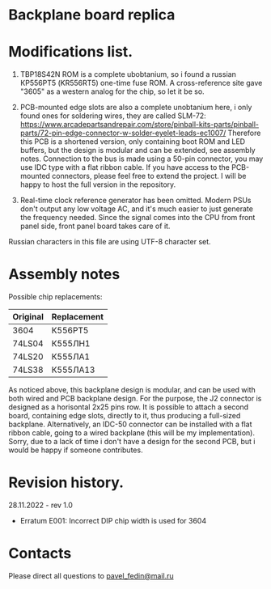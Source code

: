 # Backplane board replica

# Modifications list.

1. TBP18S42N ROM is a complete ubobtanium, so i found a russian КР556РТ5 (KR556RT5)
one-time fuse ROM. A cross-reference site gave "3605" as a western analog for the
chip, so let it be so.

2. PCB-mounted edge slots are also a complete unobtanium here, i only found ones for
soldering wires, they are called SLM-72:
https://www.arcadepartsandrepair.com/store/pinball-kits-parts/pinball-parts/72-pin-edge-connector-w-solder-eyelet-leads-ec1007/
Therefore this PCB is a shortened version, only containing boot ROM and LED buffers, but
the design is modular and can be extended, see assembly notes.
Connection to the bus is made using a 50-pin connector, you may use IDC type with a flat
ribbon cable. 
If you have access to the PCB-mounted connectors, please feel free to extend the project.
I will be happy to host the full version in the repository.

3. Real-time clock reference generator has been omitted. Modern PSUs don't output any low
voltage AC, and it's much easier to just generate the frequency needed. Since the signal
comes into the CPU from front panel side, front panel board takes care of it.

Russian characters in this file are using UTF-8 character set.

# Assembly notes

Possible chip replacements:

|Original       |Replacement            |
|---------------|-----------------------|
|3604		|К556РТ5		|
|74LS04         |К555ЛН1
|74LS20		|К555ЛА1		|
|74LS38		|К555ЛА13		|

As noticed above, this backplane design is modular, and can be used with both wired and PCB backplane
design. For the purpose, the J2 connector is designed as a horisontal 2x25 pins row. It is possible
to attach a second board, containing edge slots, directly to it, thus producing a full-sized backplane.
Alternatively, an IDC-50 connector can be installed with a flat ribbon cable, going to a wired backplane
(this will be my implementation). Sorry, due to a lack of time i don't have a design for the second PCB,
but i would be happy if someone contributes.

# Revision history.

28.11.2022 - rev 1.0

* Erratum E001: Incorrect DIP chip width is used for 3604

# Contacts

Please direct all questions to pavel_fedin@mail.ru

